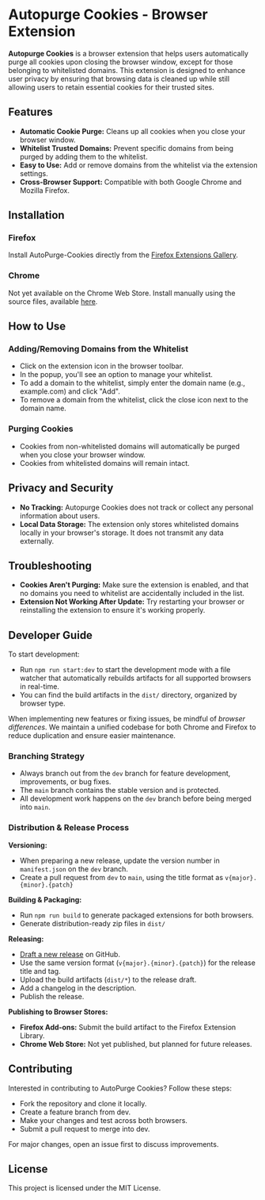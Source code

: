 # Autopurge Cookies - Browser Extension

**Autopurge Cookies** is a browser extension that helps users automatically purge all cookies upon closing the browser window, except for those belonging to whitelisted domains. This extension is designed to enhance user privacy by ensuring that browsing data is cleaned up while still allowing users to retain essential cookies for their trusted sites.

## Features
- **Automatic Cookie Purge:** Cleans up all cookies when you close your browser window.
- **Whitelist Trusted Domains:** Prevent specific domains from being purged by adding them to the whitelist.
- **Easy to Use:** Add or remove domains from the whitelist via the extension settings.
- **Cross-Browser Support:** Compatible with both Google Chrome and Mozilla Firefox.

## Installation

### Firefox

Install AutoPurge-Cookies directly from the [Firefox Extensions Gallery](https://addons.mozilla.org/en-US/firefox/addon/autopurge-cookies/).

### Chrome

Not yet available on the Chrome Web Store. Install manually using the source files, available [here](https://github.com/heimdallrj/AutoPurge-Cookies/releases/).

## How to Use

### Adding/Removing Domains from the Whitelist
- Click on the extension icon in the browser toolbar.
- In the popup, you'll see an option to manage your whitelist.
- To add a domain to the whitelist, simply enter the domain name (e.g., example.com) and click "Add".
- To remove a domain from the whitelist, click the close icon next to the domain name.

### Purging Cookies
- Cookies from non-whitelisted domains will automatically be purged when you close your browser window.
- Cookies from whitelisted domains will remain intact.

## Privacy and Security
- **No Tracking:** Autopurge Cookies does not track or collect any personal information about users.
- **Local Data Storage:** The extension only stores whitelisted domains locally in your browser's storage. It does not transmit any data externally.

## Troubleshooting
- **Cookies Aren't Purging:** Make sure the extension is enabled, and that no domains you need to whitelist are accidentally included in the list.
- **Extension Not Working After Update:** Try restarting your browser or reinstalling the extension to ensure it's working properly.


## Developer Guide

To start development:
- Run `npm run start:dev` to start the development mode with a file watcher that automatically rebuilds artifacts for all supported browsers in real-time.
- You can find the build artifacts in the `dist/` directory, organized by browser type.

When implementing new features or fixing issues, be mindful of *browser differences*. We maintain a unified codebase for both Chrome and Firefox to reduce duplication and ensure easier maintenance.

### Branching Strategy
- Always branch out from the `dev` branch for feature development, improvements, or bug fixes.
- The `main` branch contains the stable version and is protected.
- All development work happens on the `dev` branch before being merged into `main`.

### Distribution & Release Process

**Versioning:**
- When preparing a new release, update the version number in `manifest.json` on the `dev` branch.
- Create a pull request from `dev` to `main`, using the title format as `v{major}.{minor}.{patch}`

**Building & Packaging:**
- Run `npm run build` to generate packaged extensions for both browsers.
- Generate distribution-ready zip files in `dist/`

**Releasing:**
- [Draft a new release](https://github.com/heimdallrj/AutoPurge-Cookies/releases/new) on GitHub.
- Use the same version format (`v{major}.{minor}.{patch}`) for the release title and tag.
- Upload the build artifacts (`dist/*`) to the release draft.
- Add a changelog in the description.
- Publish the release.

**Publishing to Browser Stores:**
- **Firefox Add-ons:** Submit the build artifact to the Firefox Extension Library.
- **Chrome Web Store:** Not yet published, but planned for future releases.

## Contributing

Interested in contributing to AutoPurge Cookies? Follow these steps:

- Fork the repository and clone it locally.
- Create a feature branch from dev.
- Make your changes and test across both browsers.
- Submit a pull request to merge into dev.

For major changes, open an issue first to discuss improvements.

## License

This project is licensed under the MIT License.
